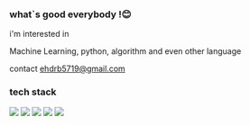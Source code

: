 ### what`s good everybody !😊 


i'm interested in 

Machine Learning, python, algorithm and even other language

contact ehdrb5719@gmail.com

### tech stack

<img src="https://img.shields.io/badge/Python-orange?style=plastic&logo=Python&logoColor=#3776AB"/> <img src="https://img.shields.io/badge/Postgresql-white?style=plastic&logo=Postgresql&logoColor=#3776AB"> <img src="https://img.shields.io/badge/SQlite-black?style=plastic&logo=SQlite&logoColor=white"/> <img src="https://img.shields.io/badge/Docker-blue?style=plastic&logo=Docker&logoColor=white"/> <img src="https://img.shields.io/badge/Keras-red?style=plastic&logo=Keras&logoColor=white"/>



